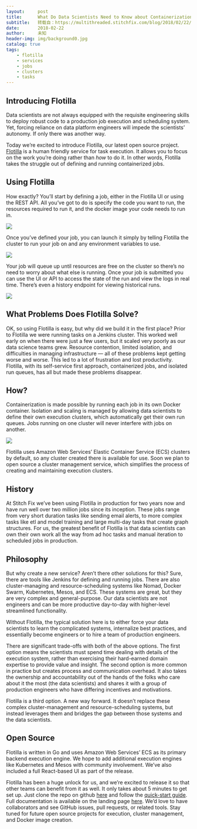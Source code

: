 ```yaml
---
layout:     post
title:      What Do Data Scientists Need to Know about Containerization? As Little as Possible.
subtitle:   转载自：https://multithreaded.stitchfix.com/blog/2018/02/22/flotilla/
date:       2018-02-22
author:     未知
header-img: img/background0.jpg
catalog: true
tags:
    - flotilla
    - services
    - jobs
    - clusters
    - tasks
---
```


## Introducing Flotilla

Data scientists are not always equipped with the requisite engineering skills to deploy robust code to a production job execution and scheduling system. Yet, forcing reliance on data platform engineers will impede the scientists’ autonomy. If only there was another way.

Today we’re excited to introduce Flotilla, our latest open source project. [Flotilla](https://stitchfix.github.io/flotilla-os) is a human friendly service for task execution. It allows you to focus on the work you’re doing rather than *how* to do it. In other words, Flotilla takes the struggle out of defining and running containerized jobs.

## Using Flotilla

How exactly? You’ll start by defining a job, either in the Flotilla UI or using the REST API. All you’ve got to do is specify the code you want to run, the resources required to run it, and the docker image your code needs to run in.

![](https://multithreaded.stitchfix.com/assets/posts/2018-02-22-flotilla/image1.png)


Once you’ve defined your job, you can launch it simply by telling Flotilla the cluster to run your job on and any environment variables to use.

![](https://multithreaded.stitchfix.com/assets/posts/2018-02-22-flotilla/image2.png)


Your job will queue up until resources are free on the cluster so there’s no need to worry about what else is running. Once your job is submitted you can use the UI or API to access the state of the run and view the logs in real time. There’s even a history endpoint for viewing historical runs.

![](https://multithreaded.stitchfix.com/assets/posts/2018-02-22-flotilla/image3.png)


## What Problems Does Flotilla Solve?

OK, so using Flotilla is easy, but why did we build it in the first place? Prior to Flotilla we were running tasks on a Jenkins cluster. This worked well early on when there were just a few users, but it scaled very poorly as our data science teams grew. Resource contention, limited isolation, and difficulties in managing infrastructure — all of these problems kept getting worse and worse. This led to a lot of frustration and lost productivity. Flotilla, with its self-service first approach, containerized jobs, and isolated run queues, has all but made these problems disappear.

## How?

Containerization is made possible by running each job in its own Docker container. Isolation and scaling is managed by allowing data scientists to define their own execution clusters, which automatically get their own run queues. Jobs running on one cluster will never interfere with jobs on another.

![](https://multithreaded.stitchfix.com/assets/posts/2018-02-22-flotilla/flotilla.png)


Flotilla uses Amazon Web Services’ Elastic Container Service (ECS) clusters by default, so any cluster created there is available for use. Soon we plan to open source a cluster management service, which simplifies the process of creating and maintaining execution clusters.

## History

At Stitch Fix we’ve been using Flotilla in production for two years now and have run well over two million jobs since its inception. These jobs range from very short duration tasks like sending email alerts, to more complex tasks like etl and model training and large multi-day tasks that create graph structures. For us, the greatest benefit of Flotilla is that data scientists can own their own work all the way from ad hoc tasks and manual iteration to scheduled jobs in production.

## Philosophy

But why create a new service? Aren’t there other solutions for this? Sure, there are tools like Jenkins for defining and running jobs. There are also cluster-managing and resource-scheduling systems like Nomad, Docker Swarm, Kubernetes, Mesos, and ECS. These systems are great, but they are very complex and general-purpose. Our data scientists are not engineers and can be more productive day-to-day with higher-level streamlined functionality.

Without Flotilla, the typical solution here is to either force your data scientists to learn the complicated systems, internalize best practices, and essentially become engineers or to hire a team of production engineers.

There are significant trade-offs with both of the above options. The first option means the scientists must spend time dealing with details of the execution system, rather than exercising their hard-earned domain expertise to provide value and insight. The second option is more common in practice but creates process and communication overhead. It also takes the ownership and accountability out of the hands of the folks who care about it the most (the data scientists) and shares it with a group of production engineers who have differing incentives and motivations.

Flotilla is a third option. A new way forward. It doesn’t replace these complex cluster-management and resource-scheduling systems, but instead leverages them and bridges the gap between those systems and the data scientists.

## Open Source

Flotilla is written in Go and uses Amazon Web Services’ ECS as its primary backend execution engine. We hope to add additional execution engines like Kubernetes and Mesos with community involvement. We’ve also included a full React-based UI as part of the release.

Flotilla has been a huge unlock for us, and we’re excited to release it so that other teams can benefit from it as well. It only takes about 5 minutes to get set up. Just clone the repo on github [here](https://github.com/stitchfix/flotilla-os) and follow the [quick-start guide](https://github.com/stitchfix/flotilla-os#quick-start). Full documentation is available on the landing page [here](https://stitchfix.github.io/flotilla-os). We’d love to have collaborators and see GitHub issues, pull requests, or related tools. Stay tuned for future open source projects for execution, cluster management, and Docker image creation.

